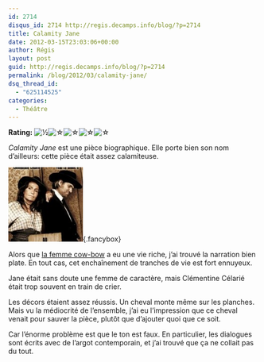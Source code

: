 ```yaml
---
id: 2714
disqus_id: 2714 http://regis.decamps.info/blog/?p=2714
title: Calamity Jane
date: 2012-03-15T23:03:06+00:00
author: Régis
layout: post
guid: http://regis.decamps.info/blog/?p=2714
permalink: /blog/2012/03/calamity-jane/
dsq_thread_id:
  - "625114525"
categories:
  - Théâtre
---
```

**Rating:** ![&frac12;](/blog/wp-content/plugins/xavins-review-ratings/default/half_star.png "0.5/5")![&#9734;](/blog/wp-content/plugins/xavins-review-ratings/default/blank_star.png "0.5/5")![&#9734;](/blog/wp-content/plugins/xavins-review-ratings/default/blank_star.png "0.5/5")![&#9734;](/blog/wp-content/plugins/xavins-review-ratings/default/blank_star.png "0.5/5")![&#9734;](/blog/wp-content/plugins/xavins-review-ratings/default/blank_star.png "0.5/5") 


  
_Calamity Jane_ est une pièce biographique. Elle porte bien son nom d’ailleurs: cette pièce était assez calamiteuse.

[<img src="/blog/wp-content/uploads/2012/03/calamity-jane-150x150.jpg" alt="Affiche du spectacle" title="calamity jane" width="150" height="150" class="alignleft size-thumbnail wp-image-2717" />](/blog/wp-content/uploads/2012/03/calamity-jane.jpg){.fancybox}

Alors que [la femme cow-bow](http://fr.wikipedia.org/wiki/Calamity_Jane) a eu une vie riche, j’ai trouvé la narration bien plate. En tout cas, cet enchaînement de tranches de vie est fort ennuyeux.

Jane était sans doute une femme de caractère, mais Clémentine Célarié était trop souvent en train de crier.

Les décors étaient assez réussis. Un cheval monte même sur les planches. Mais vu la médiocrité de l’ensemble, j’ai eu l’impression que ce cheval venait pour sauver la pièce, plutôt que d’ajouter quoi que ce soit.

Car l’énorme problème est que le ton est faux. En particulier, les dialogues sont écrits avec de l’argot contemporain, et j’ai trouvé que ça ne collait pas du tout.
